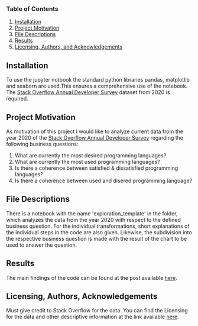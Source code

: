 
### Table of Contents

1. [Installation](#installation)
2. [Project Motivation](#motivation)
3. [File Descriptions](#files)
4. [Results](#results)
5. [Licensing, Authors, and Acknowledgements](#licensing)

## Installation <a name="installation"></a>

To use the jupyter notbook the standard python libraries pandas, matplotlib and seaborn are used.This ensures a comprehensive use of the notebook.
The [Stack Overflow Annual Developer Survey](https://drive.google.com/file/d/1dfGerWeWkcyQ9GX9x20rdSGj7WtEpzBB/view?usp=sharing) dataset from 2020 is required.

## Project Motivation<a name="motivation"></a>

As motivation of this project I would like to analyze current data from the year 2020 of the [Stack Overflow Annual Developer Survey](https://insights.stackoverflow.com/survey)  regarding the following business questions:

1. What are currently the most desired programming languages?
2. What are currently the most used programming languages?
3. Is there a coherence between satisfied & dissatisfied programming languages?
4. Is there a coherence between used and disered programming language?



## File Descriptions <a name="files"></a>

There is a notebook with the name 'exploration_template' in the folder, which analyzes the data from the year 2020 with respect to the defined business question. For the individual transformations, short explanations of the individual steps in the code are also given. Likewise, the subdivision into the respective business question is made with the result of the chart to be used to answer the question.

## Results<a name="results"></a>

The main findings of the code can be found at the post available [here](https://medium.com/@josh_2774/how-do-you-become-a-developer-5ef1c1c68711).

## Licensing, Authors, Acknowledgements<a name="licensing"></a>

Must give credit to Stack Overflow for the data.  You can find the Licensing for the data and other descriptive information at the link available [here](https://insights.stackoverflow.com/survey/2020). 
